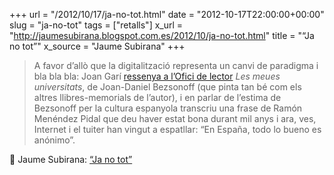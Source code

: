 +++
url = "/2012/10/17/ja-no-tot.html"
date = "2012-10-17T22:00:00+00:00"
slug = "ja-no-tot"
tags = ["retalls"]
x_url = "http://jaumesubirana.blogspot.com.es/2012/10/ja-no-tot.html"
title = "“Ja no tot”"
x_source = "Jaume Subirana"
+++

> A favor d’allò que la digitalització representa un canvi de paradigma i bla bla bla: Joan Garí [ressenya a l’Ofici de lector](http://oficidelector.blogspot.it/2012/10/retrat-de-lescriptor-com-estudiant.html) *Les meues universitats*, de Joan-Daniel Bezsonoff (que pinta tan bé com els altres llibres-memorials de l’autor), i en parlar de l’estima de Bezsonoff per la cultura espanyola transcriu una frase de Ramón Menéndez Pidal que deu haver estat bona durant mil anys i ara, ves, Internet i el tuiter han vingut a espatllar: “En España, todo lo bueno es anónimo”.

📎 Jaume Subirana: [“Ja no tot”](http://jaumesubirana.blogspot.com.es/2012/10/ja-no-tot.html)

